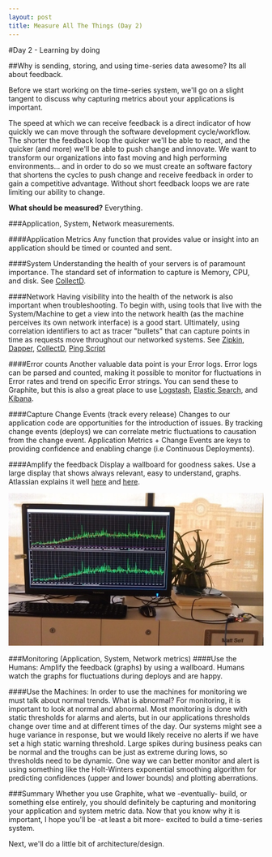 ```yaml
---
layout: post
title: Measure All The Things (Day 2)
---
```


#Day 2 - Learning by doing

##Why is sending, storing, and using time-series data awesome?  Its all about feedback.

Before we start working on the time-series system, we'll go on a slight tangent to discuss why capturing metrics about your applications is important.

The speed at which we can receive feedback is a direct indicator of how quickly we can move through the software development cycle/workflow.  The shorter the feedback loop the quicker we'll be able to react, and the quicker (and more) we'll be able to push change and innovate.  We want to transform our organizations into fast moving and high performing environments... and in order to do so we must create an software factory that shortens the cycles to push change and receive feedback in order to gain a competitive advantage.  Without short feedback loops we are rate limiting our ability to change.

**What should be measured?**  Everything.

###Application, System, Network measurements.

####Application Metrics
Any function that provides value or insight into an application should be timed or counted and sent.

####System
Understanding the health of your servers is of paramount importance.  The standard set of information to capture is Memory, CPU, and disk.  See [CollectD](http://collectd.org/).

####Network
Having visibility into the health of the network is also important when troubleshooting.  To begin with, using tools that live with the System/Machine to get a view into the network health (as the machine perceives its own network interface) is a good start.  Ultimately, using correlation identifiers to act as tracer "bullets" that can capture points in time as requests move throughout our networked systems.  See [Zipkin](http://twitter.github.io/zipkin/), [Dapper](http://static.googleusercontent.com/media/research.google.com/en/us/pubs/archive/36356.pdf), [CollectD](http://collectd.org/), [Ping Script](http://obfuscurity.com/2012/07/El-Cheapo-Network-Graph)

####Error counts
Another valuable data point is your Error logs.  Error logs can be parsed and counted, making it possible to monitor for fluctuations in Error rates and trend on specific Error strings.  You can send these to Graphite, but this is also a great place to use [Logstash](http://logstash.net/), [Elastic Search](http://www.elasticsearch.org/), and [Kibana](http://www.elasticsearch.org/overview/kibana/).

####Capture Change Events (track every release)
Changes to our application code are opportunities for the introduction of issues.  By tracking change events (deploys) we can correlate metric fluctuations to causation from the change event.  Application Metrics + Change Events are keys to providing confidence and enabling change (i.e Continuous Deployments).


####Amplify the feedback
Display a wallboard for goodness sakes.  Use a large display that shows always relevant, easy to understand, graphs.  Atlassian explains it well [here](http://www.slideshare.net/GoAtlassian/ltds3-information-radiators) and [here](https://blogs.atlassian.com/2011/10/using_an_appletv_as_a_build_monitor/).

![Wallboard](/public/images/kCeDD.jpg)


###Monitoring (Application, System, Network metrics)
####Use the Humans: 
Amplify the feedback (graphs) by using a wallboard.  Humans watch the graphs for fluctuations during deploys and are happy.
 
####Use the Machines:
In order to use the machines for monitoring we must talk about normal trends.  What is abnormal?  For monitoring, it is important to look at normal and abnormal. Most monitoring is done with static thresholds for alarms and alerts, but in our applications thresholds change over time and at different times of the day.  Our systems might see a huge variance in response, but we would likely receive no alerts if we have set a high static warning threshold.  Large spikes during business peaks can be normal and the troughs can be just as extreme during lows, so thresholds need to be dynamic.  One way we can better monitor and alert is using something like the Holt-Winters exponential smoothing algorithm for predicting confidences (upper and lower bounds) and plotting aberrations.


###Summary
Whether you use Graphite, what we -eventually- build, or something else entirely, you should definitely be capturing and monitoring your application and system metric data.  Now that you know why it is important, I hope you'll be -at least a bit more- excited to build a time-series system.

Next, we'll do a little bit of architecture/design.



